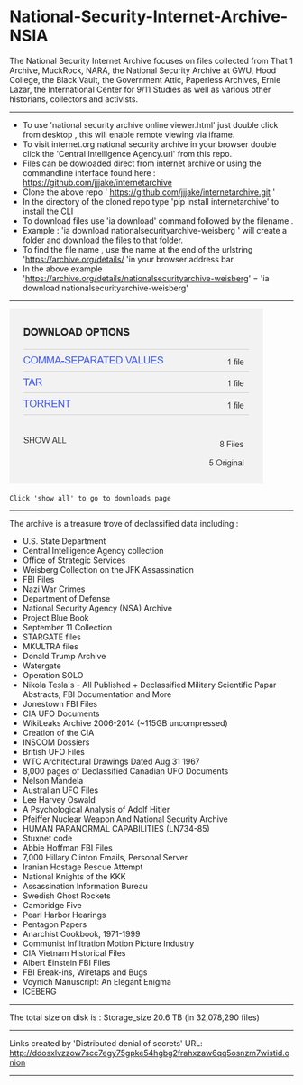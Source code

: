 # National-Security-Internet-Archive-NSIA
The National Security Internet Archive focuses on files collected from That 1 Archive, MuckRock, NARA, the National Security Archive at GWU, Hood College, 
the Black Vault, the Government Attic, Paperless Archives, Ernie Lazar, the International Center for 9/11 Studies as well as various other historians, 
collectors and activists.

--------------------------------------------------------------------------------------------------------------------------------------------------------------
* To use 'national security archive online viewer.html' just double click from desktop , this will enable remote viewing via iframe.
* To visit internet.org national security archive in your browser double click the 'Central Intelligence Agency.url' from this repo.
* Files can be dowloaded direct from internet archive or using the commandline interface found here : https://github.com/jjjake/internetarchive
* Clone the above repo ' https://github.com/jjjake/internetarchive.git '
* In the directory of the cloned repo type 'pip install internetarchive' to install the CLI
* To download files use 'ia download' command followed by the filename .
* Example : 'ia download nationalsecurityarchive-weisberg '  will create a folder and download the files to that folder.
* To find the file name , use the name at the end of the urlstring 'https://archive.org/details/ 'in your browser address bar.
* In the above example 'https://archive.org/details/nationalsecurityarchive-weisberg' = 'ia download nationalsecurityarchive-weisberg'
-----------------------------------------------------------------------------------------------------------------------------------------------------------
  ![Alt Text](show-all.png)


    Click 'show all' to go to downloads page
--------------------------------------------------------------------------------------------------------------------------------------------------------------
The archive is a treasure trove of declassified data including :

* U.S. State Department
* Central Intelligence Agency collection
* Office of Strategic Services
* Weisberg Collection on the JFK Assassination
* FBI Files
* Nazi War Crimes
* Department of Defense
* National Security Agency (NSA) Archive
* Project Blue Book
* September 11 Collection
* STARGATE files
* MKULTRA files
* Donald Trump Archive
* Watergate
* Operation SOLO
* Nikola Tesla's - All Published + Declassified Military Scientific Papar Abstracts, FBI Documentation and More
* Jonestown FBI Files
* CIA UFO Documents
* WikiLeaks Archive 2006-2014 (~115GB uncompressed)
* Creation of the CIA
* INSCOM Dossiers
* British UFO Files
* WTC Architectural Drawings Dated Aug 31 1967
* 8,000 pages of Declassified Canadian UFO Documents
* Nelson Mandela
* Australian UFO Files
* Lee Harvey Oswald
* A Psychological Analysis of Adolf Hitler
* Pfeiffer Nuclear Weapon And National Security Archive
* HUMAN PARANORMAL CAPABILITIES (LN734-85)
* Stuxnet code
* Abbie Hoffman FBI Files
* 7,000 Hillary Clinton Emails, Personal Server
* Iranian Hostage Rescue Attempt
* National Knights of the KKK
* Assassination Information Bureau
* Swedish Ghost Rockets
* Cambridge Five
* Pearl Harbor Hearings
* Pentagon Papers
* Anarchist Cookbook, 1971-1999
* Communist Infiltration Motion Picture Industry
* CIA Vietnam Historical Files
* Albert Einstein FBI Files
* FBI Break-ins, Wiretaps and Bugs
* Voynich Manuscript: An Elegant Enigma
* ICEBERG
-----------------------------------------------------------------------------------------------------------------------------------------
 
The total size on disk is : Storage_size 20.6 TB (in 32,078,290 files)

-----------------------------------------------------------------------------------------------------------------------------------------
Links created by 'Distributed denial of secrets' URL: http://ddosxlvzzow7scc7egy75gpke54hgbg2frahxzaw6qq5osnzm7wistid.onion

----------------------------------------------------------------------------------------------------------------------------------------
